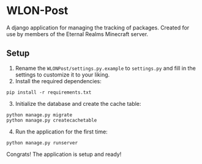 # WLON-Post  
A django application for managing the tracking of packages. Created for use by members of the Eternal Realms Minecraft server.

## Setup  
1) Rename the `WLONPost/settings.py.example` to `settings.py` and fill in the settings to customize it to your liking.  
2) Install the required dependencies:  
```commandline
pip install -r requirements.txt
```

3) Initialize the database and create the cache table:  
```commandline
python manage.py migrate
python manage.py createcachetable
```
4) Run the application for the first time:  
```commandline
python manage.py runserver
```

Congrats! The application is setup and ready!  
